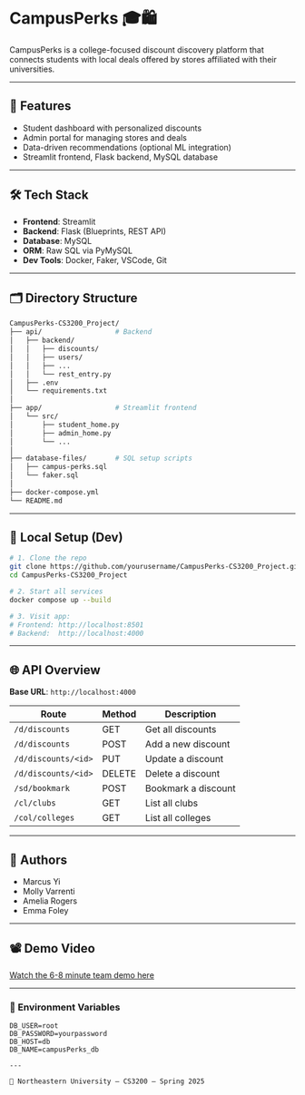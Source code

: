 
# CampusPerks 🎓🛍️

CampusPerks is a college-focused discount discovery platform that connects students with local deals offered by stores affiliated with their universities.

---

## 🚀 Features

- Student dashboard with personalized discounts
- Admin portal for managing stores and deals
- Data-driven recommendations (optional ML integration)
- Streamlit frontend, Flask backend, MySQL database

---

## 🛠 Tech Stack

- **Frontend**: Streamlit
- **Backend**: Flask (Blueprints, REST API)
- **Database**: MySQL
- **ORM**: Raw SQL via PyMySQL
- **Dev Tools**: Docker, Faker, VSCode, Git

---

## 🗂 Directory Structure

```bash
CampusPerks-CS3200_Project/
├── api/                  # Backend
│   ├── backend/
│   │   ├── discounts/
│   │   ├── users/
│   │   ├── ...
│   │   └── rest_entry.py
│   ├── .env
│   └── requirements.txt
│
├── app/                  # Streamlit frontend
│   └── src/
│       ├── student_home.py
│       ├── admin_home.py
│       └── ...
│
├── database-files/       # SQL setup scripts
│   ├── campus-perks.sql
│   └── faker.sql
│
├── docker-compose.yml
└── README.md
```

---

## 🧪 Local Setup (Dev)

```bash
# 1. Clone the repo
git clone https://github.com/yourusername/CampusPerks-CS3200_Project.git
cd CampusPerks-CS3200_Project

# 2. Start all services
docker compose up --build

# 3. Visit app:
# Frontend: http://localhost:8501
# Backend:  http://localhost:4000
```

---

## 🌐 API Overview

**Base URL**: `http://localhost:4000`

| Route                  | Method | Description                    |
|-----------------------|--------|--------------------------------|
| `/d/discounts`        | GET    | Get all discounts              |
| `/d/discounts`        | POST   | Add a new discount             |
| `/d/discounts/<id>`   | PUT    | Update a discount              |
| `/d/discounts/<id>`   | DELETE | Delete a discount              |
| `/sd/bookmark`        | POST   | Bookmark a discount            |
| `/cl/clubs`           | GET    | List all clubs                 |
| `/col/colleges`       | GET    | List all colleges              |

---

## 👤 Authors

- Marcus Yi
- Molly Varrenti
- Amelia Rogers
- Emma Foley

---
## 📽️ Demo Video

[Watch the 6-8 minute team demo here]([https://your-demo-link.com](https://youtu.be/cAvfPbyvxkI))

---
### 🔐 Environment Variables

  ```env
  DB_USER=root
  DB_PASSWORD=yourpassword
  DB_HOST=db
  DB_NAME=campusPerks_db

---

🏫 Northeastern University — CS3200 — Spring 2025
